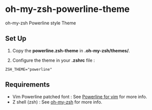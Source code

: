 oh-my-zsh-powerline-theme
=========================

oh-my-zsh Powerline style Theme

Set Up
------

1. Copy the **powerline.zsh-theme** in **.oh-my-zsh/themes/**.

2. Configure the theme in your **.zshrc** file :

```
ZSH_THEME="powerline"
```

Requirements
------------

* Vim Powerline patched font : See [Powerline for vim](https://github.com/Lokaltog/vim-powerline.git) for more info.
* Z shell (zsh) : See [oh-my-zsh](https://github.com/robbyrussell/oh-my-zsh) for more info.
